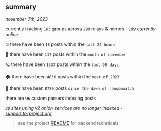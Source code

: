 
## summary
_november 7th, 2023_

currently tracking `163` groups across `299` relays & mirrors - _`109` currently online_

⏲ there have been `18` posts within the `last 24 hours`

🦈 there have been `117` posts within the `month of november`

🪐 there have been `1537` posts within the `last 90 days`

🏚 there have been `4030` posts within the `year of 2023`

🦕 there have been `8720` posts `since the dawn of ransomwatch`

there are `96` custom parsers indexing posts

_`20` sites using v2 onion services are no longer indexed - [support.torproject.org](https://support.torproject.org/onionservices/v2-deprecation/)_

> see the project [README](https://github.com/joshhighet/ransomwatch#ransomwatch--) for backend technicals
